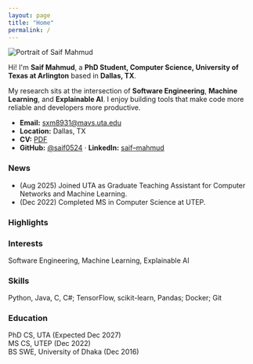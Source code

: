 ```yaml
---
layout: page
title: "Home"
permalink: /
---
```


<img src="/assets/profile.jpg" alt="Portrait of Saif Mahmud" class="avatar">

Hi! I'm **Saif Mahmud**, a **PhD Student, Computer Science, University of Texas at Arlington** based in **Dallas, TX**.

My research sits at the intersection of **Software Engineering**, **Machine Learning**, and **Explainable AI**. I enjoy building tools that make code more reliable and developers more productive.

- **Email:** sxm8931@mavs.uta.edu  
- **Location:** Dallas, TX  
- **CV:** [PDF](./assets/cv.pdf)  
- **GitHub:** [@saif0524](https://github.com/saif0524) · **LinkedIn:** [saif–mahmud](https://www.linkedin.com/in/saif--mahmud)

### News
- (Aug 2025) Joined UTA as Graduate Teaching Assistant for Computer Networks and Machine Learning.
- (Dec 2022) Completed MS in Computer Science at UTEP.

### Highlights
<div class="grid">
  <div class="card">
    <h3>Interests</h3>
    <p>Software Engineering, Machine Learning, Explainable AI</p>
  </div>
  <div class="card">
    <h3>Skills</h3>
    <p>Python, Java, C, C#; TensorFlow, scikit-learn, Pandas; Docker; Git</p>
  </div>
  <div class="card">
    <h3>Education</h3>
    <p>PhD CS, UTA (Expected Dec 2027)<br>MS CS, UTEP (Dec 2022)<br>BS SWE, University of Dhaka (Dec 2016)</p>
  </div>
</div>
